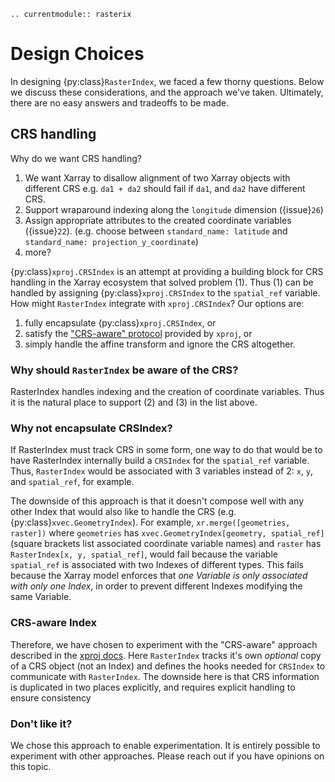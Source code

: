 ```{eval-rst}
.. currentmodule:: rasterix
```

# Design Choices

In designing {py:class}`RasterIndex`, we faced a few thorny questions. Below we discuss these considerations, and the approach we've taken.
Ultimately, there are no easy answers and tradeoffs to be made.

## CRS handling

Why do we want CRS handling?

1. We want Xarray to disallow alignment of two Xarray objects with different CRS e.g. `da1 + da2` should fail if `da1`, and `da2` have different CRS.
1. Support wraparound indexing along the `longitude` dimension ({issue}`26`)
1. Assign appropriate attributes to the created coordinate variables ({issue}`22`). (e.g. choose between `standard_name: latitude` and `standard_name: projection_y_coordinate`)
1. more?

{py:class}`xproj.CRSIndex` is an attempt at providing a building block for CRS handling in the Xarray ecosystem that solved problem (1).
Thus (1) can be handled by assigning {py:class}`xproj.CRSIndex` to the `spatial_ref` variable.
How might `RasterIndex` integrate with `xproj.CRSIndex`? Our options are:

1. fully encapsulate {py:class}`xproj.CRSIndex`, or
1. satisfy the ["CRS-aware" protocol](https://xproj.readthedocs.io/en/latest/integration.html) provided by `xproj`, or
1. simply handle the affine transform and ignore the CRS altogether.

### Why should `RasterIndex` be aware of the CRS?

RasterIndex handles indexing and the creation of coordinate variables. Thus it is the natural place to support (2) and (3) in the list above.

### Why not encapsulate CRSIndex?

If RasterIndex must track CRS in some form, one way to do that would be to have RasterIndex internally build a `CRSIndex` for the `spatial_ref` variable.
Thus, `RasterIndex` would be associated with 3 variables instead of 2: `x`, `y`, and `spatial_ref`, for example.

The downside of this approach is that it doesn't compose well with any other Index that would also like to handle the CRS (e.g. {py:class}`xvec.GeometryIndex`).
For example, `xr.merge([geometries, raster])` where `geometries` has `xvec.GeometryIndex[geometry, spatial_ref]` (square brackets list associated coordinate variable names) and `raster` has `RasterIndex[x, y, spatial_ref]`, would fail because the variable `spatial_ref` is associated with two Indexes of different types.
This fails because the Xarray model enforces that _one Variable is only associated with only one Index_, in order to prevent different Indexes modifying the same Variable.

### CRS-aware Index

Therefore, we have chosen to experiment with the "CRS-aware" approach described in the [xproj docs](https://xproj.readthedocs.io/en/latest/integration.html).
Here `RasterIndex` tracks it's own _optional_ copy of a CRS object (not an Index) and defines the hooks needed for `CRSIndex` to communicate with `RasterIndex`.
The downside here is that CRS information is duplicated in two places explicitly, and requires explicit handling to ensure consistency

### Don't like it?

We chose this approach to enable experimentation. It is entirely possible to experiment with other approaches. Please reach out if you have opinions on this topic.
